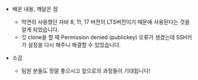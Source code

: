 * 배운 내용, 깨달은 점 
    * 막연히 사용했던 자바 8, 11, 17 버전이 LTS버전이기 때문에 사용된다는 것을 알게 되었습니다.
    * 깃 clone을 할 때 Permission denied (publickey) 오류가 생겼는데 SSH키가 설정을 다시 해주니 해결할 수 있었습니다.

* 소감
  * 팀원 분들도 정말 좋으시고 앞으로의 과정들이 기대됩니다!
